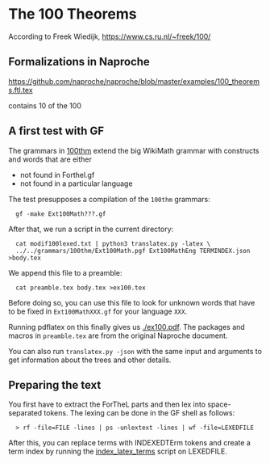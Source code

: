 # The 100 Theorems

According to Freek Wiedijk, https://www.cs.ru.nl/~freek/100/ 


## Formalizations in Naproche

https://github.com/naproche/naproche/blob/master/examples/100_theorems.ftl.tex

contains 10 of the 100

## A first test with GF

The grammars in [100thm](../../grammars/100thm/) extend the big WikiMath grammar with constructs
and words that are either
- not found in Forthel.gf
- not found in a particular language


The test presupposes a compilation of the `100thm` grammars:
```
  gf -make Ext100Math???.gf
```
After that, we run a script in the current directory:
```
  cat modif100lexed.txt | python3 translatex.py -latex \
  ../../grammars/100thm/Ext100Math.pgf Ext100MathEng TERMINDEX.json >body.tex
```
We append this file to a preamble:
```
  cat preamble.tex body.tex >ex100.tex
```
Before doing so, you can use this file to look for unknown words that have to be fixed in
`Ext100MathXXX.gf` for your language `XXX`.

Running pdflatex
on this finally gives us [./ex100.pdf](./ex100.pdf).
The packages and macros in `preamble.tex` are from the original Naproche document.

You can also run `translatex.py -json` with the same input and arguments to get information
about the trees and other details.


## Preparing the text

You first have to extract the ForTheL parts and then lex into space-separated tokens.
The lexing can be done in the GF shell as follows:
```
  > rf -file=FILE -lines | ps -unlextext -lines | wf -file=LEXEDFILE
```
After this, you can replace terms with INDEXEDTErm tokens and create a term index by running the
[index_latex_terms](../index_latex_terms.py) script on LEXEDFILE.



